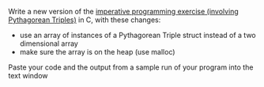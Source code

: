 <div class="description user_content enhanced" data-resource-type="assignment.body" data-resource-id="1746389"><p>Write a new version of the <a href = "https://github.com/AllenTamrazian/CS-3035/tree/main/ExercisesC/Pointer%20Aritchmetic">imperative programming exercise (involving Pythagorean Triples)</a> in C, with these changes:</p>
<ul>
<li>use an array of instances of a Pythagorean Triple struct instead of a two dimensional array</li>
<li>make sure the array is on the heap (use malloc)</li>
</ul>
<p>Paste your code and the output from a sample run of your program into the text window</p></div>
